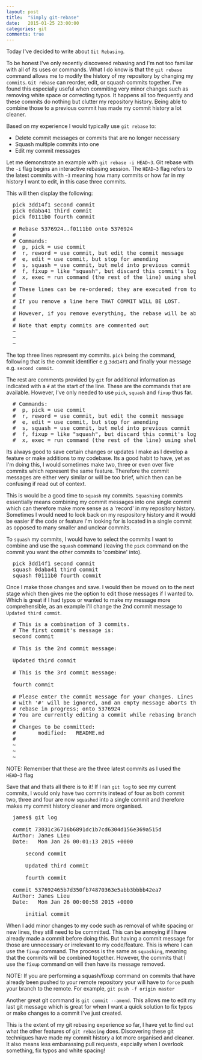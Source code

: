 ```yaml
---
layout: post
title:  "Simply git-rebase"
date:   2015-01-25 23:00:00
categories: git
comments: true
---
```


Today I've decided to write about `Git Rebasing`.

<!--more-->

To be honest I've only recently discovered rebasing and I'm not too familiar with all of its uses or commands. What I do know is that the `git rebase` command allows me to modify the history of my repository by changing my `commits`. `Git rebase` can reorder, edit, or squash commits together. I've found this especially useful when commiting very minor changes such as removing white space or correcting typos. It happens all too frequently and these commits do nothing but clutter my repository history. Being able to combine those to a previous commit has made my commit history a lot cleaner.

Based on my experience I would typically use `git rebase` to:

- Delete commit messages or commits that are no longer necessary
- Squash multiple commits into one
- Edit my commit messages

Let me demonstrate an example with `git rebase -i HEAD~3`. Git rebase with the `-i` flag begins an interactive rebasing session. The `HEAD~3` flag refers to the latest commits with `~3` meaning how many commits or how far in my history I want to edit, in this case three commits.

This will then display the following:

<pre>
  pick 3dd14f1 second commit
  pick 0daba41 third commit
  pick f0111b0 fourth commit

  # Rebase 5376924..f0111b0 onto 5376924
  #
  # Commands:
  #  p, pick = use commit
  #  r, reword = use commit, but edit the commit message
  #  e, edit = use commit, but stop for amending
  #  s, squash = use commit, but meld into previous commit
  #  f, fixup = like "squash", but discard this commit's log message
  #  x, exec = run command (the rest of the line) using shell
  #
  # These lines can be re-ordered; they are executed from top to bottom.
  #
  # If you remove a line here THAT COMMIT WILL BE LOST.
  #
  # However, if you remove everything, the rebase will be aborted.
  #
  # Note that empty commits are commented out
  ~
  ~
  ~
</pre>

The top three lines represent my commits. `pick` being the command, following that is the commit identifier e.g.`3dd14f1` and finally your message e.g. `second commit`.

The rest are comments provided by `git` for additional information as indicated with a `#` at the start of the line. These are the commands that are available. However, I've only needed to use `pick`, `squash` and `fixup` thus far.

<pre>
  # Commands:
  #  p, pick = use commit
  #  r, reword = use commit, but edit the commit message
  #  e, edit = use commit, but stop for amending
  #  s, squash = use commit, but meld into previous commit
  #  f, fixup = like "squash", but discard this commit's log message
  #  x, exec = run command (the rest of the line) using shell
</pre>

Its always good to save certain changes or updates I make as I develop a feature or make additions to my codebase. Its a good habit to have, yet as I'm doing this, I would sometimes make two, three or even over five commits which represent the same feature. Therefore the commit messages are either very similar or will be too brief, which then can be confusing if read out of context.

This is would be a good time to `squash` my commits. `Squashing` commits essentially means combining my commit messages into one single commit which can therefore make more sense as a 'record' in my repository history. Sometimes I would need to look back on my respository history and it would be easier if the code or feature I'm looking for is located in a single commit as opposed to many smaller and unclear commits.

To `squash` my commits, I would have to select the commits I want to combine and use the `squash` command (leaving the `pick` command on the commit you want the other commits to 'combine' into).

<pre>
  pick 3dd14f1 second commit
  squash 0daba41 third commit
  squash f0111b0 fourth commit
</pre>

Once I make those changes and save. I would then be moved on to the next stage which then gives me the option to edit those messages if I wanted to. Which is great if I had typos or wanted to make my message more comprehensible, as an example I'll change the 2nd commit message to `Updated third commit`.

<pre>
  # This is a combination of 3 commits.
  # The first commit's message is:
  second commit

  # This is the 2nd commit message:

  Updated third commit

  # This is the 3rd commit message:

  fourth commit

  # Please enter the commit message for your changes. Lines starting
  # with '#' will be ignored, and an empty message aborts the commit.
  # rebase in progress; onto 5376924
  # You are currently editing a commit while rebasing branch 'master' on '5376924'.
  #
  # Changes to be committed:
  #       modified:   README.md
  #
  ~
  ~
  ~
</pre>
NOTE: Remember that these are the three latest commits as I used the `HEAD~3` flag

Save that and thats all there is to it! If I ran `git log` to see my current commits, I would only have two commits instead of four as both commit two, three and four are now `squashed` into a single commit and therefore makes my commit history cleaner and more organised.

<pre>
  james$ git log

  commit 73031c36716b6891dc1b7cd6304d156e369a515d
  Author: James Lieu <j.lieu888@gmail.com>
  Date:   Mon Jan 26 00:01:13 2015 +0000

      second commit

      Updated third commit

      fourth commit

  commit 537692465b7d350fb74870363e5abb3bbbb42ea7
  Author: James Lieu <j.lieu888@gmail.com>
  Date:   Mon Jan 26 00:00:58 2015 +0000

      initial commit
</pre>

When I add minor changes to my code such as removal of white spacing or new lines, they still need to be committed. This can be annoying if I have already made a commit before doing this. But having a commit message for those are unnecessary or irrelevant to my code/feature. This is where I can use the `fixup` command. The process is the same as `squashing`, meaning that the commits will be combined together. However, the commits that I use the `fixup` command on will then have its message removed.

NOTE: If you are performing a squash/fixup command on commits that have already been pushed to your remote repository your will have to `force` push your branch to the remote. For example, `git push -f origin master`

Another great git command is `git commit --amend`. This allows me to edit my last git message which is great for when I want a quick solution to fix typos or make changes to a commit I've just created.

This is the extent of my git rebasing experience so far, I have yet to find out what the other features of `git rebasing` does. Discovering these git techniques have made my commit history a lot more organised and cleaner. It also means less embarassing pull requests, espcially when I overlook something, fix typos and white spacing!
